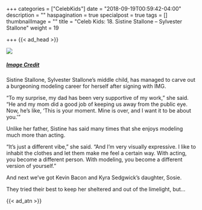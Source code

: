 +++
categories = ["CelebKids"]
date = "2018-09-19T00:59:42-04:00"
description = ""
haspagination = true
specialpost = true
tags = []
thumbnailImage = ""
title = "Celeb Kids: 18. Sistine Stallone – Sylvester Stallone"
weight = 19

+++
{{< ad_head >}}

![](/uploads/16-1.jpg)
##### [_Image Credit_](http://americanupbeat.com/kids-of-famous-parents-where-are-they-now/18/)

Sistine Stallone, Sylvester Stallone’s middle child, has managed to carve out a burgeoning modeling career for herself after signing with IMG.

“To my surprise, my dad has been very supportive of my work,” she said. “He and my mom did a good job of keeping us away from the public eye. Now, he’s like, ‘This is your moment. Mine is over, and I want it to be about you.'”

Unlike her father, Sistine has said many times that she enjoys modeling much more than acting.

“It’s just a different vibe,” she said. “And I’m very visually expressive. I like to inhabit the clothes and let them make me feel a certain way. With acting, you become a different person. With modeling, you become a different version of yourself.”

And next we’ve got Kevin Bacon and Kyra Sedgwick’s daughter, Sosie.

They tried their best to keep her sheltered and out of the limelight, but…

{{< ad_atn >}}
